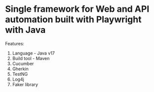 # Single framework for Web and API automation built with Playwright with Java

Features:
1. Language - Java v17
2. Build tool - Maven
3. Cucumber
4. Gherkin
5. TestNG
6. Log4j
7. Faker library
